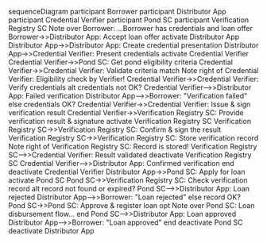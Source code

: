 sequenceDiagram
    participant Borrower
    participant Distributor App
    participant Credential Verifier
    participant Pond SC
    participant Verification Registry SC
    Note over Borrower: ...Borrower has credentials and loan offer
    Borrower->>Distributor App: Accept loan offer
    activate Distributor App
    Distributor App->>Distributor App: Create credential presentation
    Distributor App->>Credential Verifier: Present credentials
    activate Credential Verifier
    Credential Verifier->>Pond SC: Get pond eligibility criteria
    Credential Verifier->>Credential Verifier: Validate criteria match
    Note right of Credential Verifier: Eligibility check by Verifier!
    Credential Verifier->>Credential Verifier: Verify credentials
    alt credentials not OK?
        Credential Verifier-->>Distributor App: Failed verification
        Distributor App-->>Borrower: "Verification failed"
    else credentials OK?
        Credential Verifier->>Credential Verifier: Issue & sign verification result
        Credential Verifier->>Verification Registry SC: Provide verification result & signature
        activate Verification Registry SC
        Verification Registry SC->>Verification Registry SC: Confirm & sign the result
        Verification Registry SC->>Verification Registry SC: Store verification record
        Note right of Verification Registry SC: Record is stored!
        Verification Registry SC-->>Credential Verifier: Result validated
        deactivate Verification Registry SC
        Credential Verifier-->>Distributor App: Confirmed verification
    end
    deactivate Credential Verifier
    Distributor App->>Pond SC: Apply for loan
    activate Pond SC
        Pond SC->>Verification Registry SC: Check verification record
        alt record not found or expired?
            Pond SC-->>Distributor App: Loan rejected
            Distributor App-->>Borrower: "Loan rejected"
        else record OK?
            Pond SC->>Pond SC: Approve & register loan
            opt
                Note over Pond SC: Loan disbursement flow...
            end
            Pond SC-->>Distributor App: Loan approved
            Distributor App-->>Borrower: "Loan approved"
        end
    deactivate Pond SC
    deactivate Distributor App  